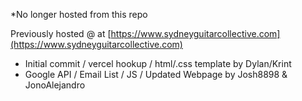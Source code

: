 *No longer hosted from this repo

Previously hosted @ at [https://www.sydneyguitarcollective.com](https://www.sydneyguitarcollective.com)

- Initial commit / vercel hookup / html/.css template by Dylan/Krint
- Google API / Email List / JS / Updated Webpage by Josh8898 & JonoAlejandro
